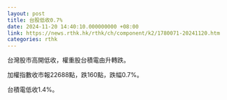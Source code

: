 ```yaml
---
layout: post
title: 台股低收0.7%
date: 2024-11-20 14:40:10.000000000 +08:00
link: https://news.rthk.hk/rthk/ch/component/k2/1780071-20241120.htm
categories: rthk
---
```


台灣股市高開低收，權重股台積電由升轉跌。

加權指數收市報22688點，跌160點，跌幅0.7%。

台積電低收1.4%。
